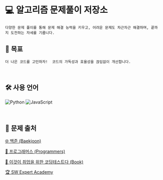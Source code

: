 # 💻 알고리즘 문제풀이 저장소

	다양한 문제 풀이를 통해 문제 해결 능력을 키우고, 어려운 문제도 차근차근 해결하며, 끝까지 도전하는 자세를 기릅니다.

## 🎯 목표

	더 나은 코드를 고민하자!  코드의 가독성과 효율성을 끊임없이 개선합니다.
 
<br/>

## 🛠️ 사용 언어
<p>
  <img src="https://img.shields.io/badge/Python-3776AB?style=for-the-badge&logo=python&logoColor=white" alt="Python" />
  <img src="https://img.shields.io/badge/JavaScript-F7DF1E?style=for-the-badge&logo=javascript&logoColor=black" alt="JavaScript" />
</p>

<br/>

## 📌 문제 출처
[🌐 백준 (Baekjoon)](https://www.acmicpc.net/)

[📐 프로그래머스 (Programmers)](https://school.programmers.co.kr/learn/challenges?order=recent)

[📘 이것이 취업을 위한 코딩테스트다 (Book)](https://github.com/ndb796/python-for-coding-test)

[🏆 SW Expert Academy](https://swexpertacademy.com/main/code/problem/problemList.do)
